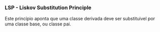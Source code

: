 ### LSP - Liskov Substitution Principle
Este princípio aponta que uma classe derivada deve ser substituivel por uma classe base, ou classe pai.
